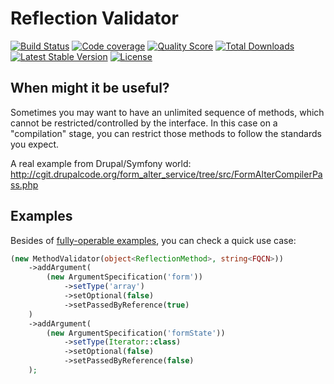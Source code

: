 # Reflection Validator

[![Build Status](https://img.shields.io/travis/BR0kEN-/reflection-validator/master.svg?style=flat-square)](https://travis-ci.org/BR0kEN-/reflection-validator)
[![Code coverage](https://img.shields.io/scrutinizer/coverage/g/BR0kEN-/reflection-validator/master.svg?style=flat-square)](https://scrutinizer-ci.com/g/BR0kEN-/reflection-validator/?branch=master)
[![Quality Score](https://img.shields.io/scrutinizer/g/BR0kEN-/reflection-validator.svg?style=flat-square)](https://scrutinizer-ci.com/g/BR0kEN-/reflection-validator)
[![Total Downloads](https://img.shields.io/packagist/dt/reflection/validator.svg?style=flat-square)](https://packagist.org/packages/reflection/validator)
[![Latest Stable Version](https://poser.pugx.org/reflection/validator/v/stable?format=flat-square)](https://packagist.org/packages/reflection/validator)
[![License](https://img.shields.io/badge/license-MIT-brightgreen.svg?style=flat-square)](https://packagist.org/packages/reflection/validator)

## When might it be useful?

Sometimes you may want to have an unlimited sequence of methods, which cannot be restricted/controlled by the interface. In this case on a "compilation" stage, you can restrict those methods to follow the standards you expect.

A real example from Drupal/Symfony world: http://cgit.drupalcode.org/form_alter_service/tree/src/FormAlterCompilerPass.php

## Examples

Besides of [fully-operable examples](examples), you can check a quick use case:

```php
(new MethodValidator(object<ReflectionMethod>, string<FQCN>))
    ->addArgument(
        (new ArgumentSpecification('form'))
            ->setType('array')
            ->setOptional(false)
            ->setPassedByReference(true)
    )
    ->addArgument(
        (new ArgumentSpecification('formState'))
            ->setType(Iterator::class)
            ->setOptional(false)
            ->setPassedByReference(false)
    );
```
